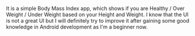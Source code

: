 It is a simple Body Mass Index app, which shows if you are Healthy / Over Weight / Under Weight based on your Height and Weight.
I know that the UI is not a great UI but I will definitely try to improve it after gaining some good knowledge in Android development as I'm a beginner now.
